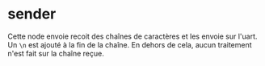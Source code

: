 sender
======

Cette node envoie recoit des chaînes de caractères et les envoie sur l'uart. Un `\n` est ajouté à la fin
de la chaîne. En dehors de cela, aucun traitement n'est fait sur la chaîne reçue.